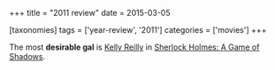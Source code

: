 +++
title = "2011 review"
date = 2015-03-05

[taxonomies]
tags = ['year-review', '2011']
categories = ['movies']
+++

The most **desirable gal** is [Kelly Reilly] in [Sherlock Holmes: A Game
of Shadows].

  [Kelly Reilly]: http://en.wikipedia.org/wiki/Kelly_Reilly
  [Sherlock Holmes: A Game of Shadows]: http://movies.tshepang.net/sherlock-holmes-a-game-of-shadows
